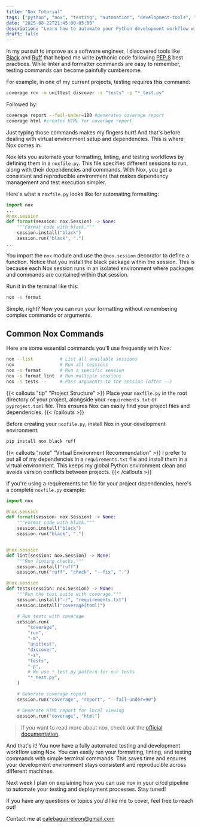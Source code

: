 ```yaml
---
title: "Nox Tutorial"
tags: ["python", "nox", "testing", "automation", "development-tools", "tutorial", "workflow-automation"]
date: "2025-08-22T21:45:00-05:00"
description: "Learn how to automate your Python development workflow with Nox. Stop typing complex testing commands and create reproducible environments for formatting, linting, and testing with simple noxfile.py configurations."
draft: false
---
```


In my pursuit to improve as a software engineer, I discovered tools like [Black](https://black.readthedocs.io/en/stable/) and [Ruff](https://docs.astral.sh/ruff/) that helped me write pythonic code following [PEP 8](https://peps.python.org/pep-0008/) best practices. While linter and formatter commands are easy to remember, testing commands can become painfully cumbersome.

For example, in one of my current projects, testing requires this command:
```bash
coverage run -m unittest discover -s "tests" -p "*_test.py"
```
Followed by:
```bash
coverage report --fail-under=100 #generates coverage report
coverage html #creates HTML for coverage report
```
Just typing those commands makes my fingers hurt! And that's before dealing with virtual environment setup and dependencies. This is where Nox comes in.

Nox lets you automate your formatting, linting, and testing workflows by defining them in a `noxfile.py`. This file specifies different sessions to run, along with their dependencies and commands. With Nox, you get a consistent and reproducible environment that makes dependency management and test execution simpler.

Here's what a `noxfile.py` looks like for automating formatting:

```python
import nox
...
@nox.session
def format(session: nox.Session) -> None:
    """Format code with black."""
    session.install("black")
    session.run("black", ".")
...
```

You import the `nox` module and use the `@nox.session` decorator to define a function. Notice that you install the black package within the session. This is because each Nox session runs in an isolated environment where packages and commands are contained within that session.


Run it in the terminal like this:

```bash
nox -s format
```

Simple, right? Now you can run your formatting without remembering complex commands or arguments.

## Common Nox Commands

Here are some essential commands you'll use frequently with Nox:

```bash
nox --list          # List all available sessions
nox                 # Run all sessions
nox -s format       # Run a specific session
nox -s format lint  # Run multiple sessions
nox -s tests --     # Pass arguments to the session (after --)
```

{{< callouts "tip" "Project Structure" >}}
Place your `noxfile.py` in the root directory of your project, alongside your `requirements.txt` or `pyproject.toml` file. This ensures Nox can easily find your project files and dependencies.
{{< /callouts >}}

Before creating your `noxfile.py`, install Nox in your development environment:

```bash
pip install nox black ruff
```

{{< callouts "note" "Virtual Environment Recommendation" >}}
I prefer to put all of my dependencies in a `requirements.txt` file and install them in a virtual environment. This keeps my global Python environment clean and avoids version conflicts between projects.
{{< /callouts >}}

If you're using a requirements.txt file for your project dependencies, here's a complete `noxfile.py` example:

```python
import nox

@nox.session
def format(session: nox.Session) -> None:
    """Format code with black."""
    session.install("black")
    session.run("black", ".")


@nox.session
def lint(session: nox.Session) -> None:
    """Run linting checks."""
    session.install("ruff")
    session.run("ruff", "check", "--fix", ".")

@nox.session
def tests(session: nox.Session) -> None:
    """Run the test suite with coverage."""
    session.install("-r", "requirements.txt")
    session.install("coverage[toml]")

    # Run tests with coverage
    session.run(
        "coverage",
        "run",
        "-m",
        "unittest",
        "discover",
        "-s",
        "tests",
        "-p",
        # We use *_test.py pattern for our tests
        "*_test.py",
    )

    # Generate coverage report
    session.run("coverage", "report", "--fail-under=90")

    # Generate HTML report for local viewing
    session.run("coverage", "html")
```

> If you want to read more about nox, check out the [official documentation](https://nox.thea.codes/en/stable/).

And that's it! You now have a fully automated testing and development workflow using Nox. You can easily run your formatting, linting, and testing commands with simple terminal commands. This saves time and ensures your development environment stays consistent and reproducible across different machines.

Next week I plan on explaining how you can use nox in your ci/cd pipeline to automate your testing and deployment processes. Stay tuned!

If you have any questions or topics you'd like me to cover, feel free to reach out!

Contact me at [calebaguirreleon@gmail.com](mailto:calebaguirreleon+blog.questions@gmail.com?subject=Question%20about%20Concept&body=Hi%20Caleb%2C%0A%0AI%20read%20your%20Nox%20tutorial%20and%20had%20a%20question%3A%0A%0A%5BYour%20question%20here%5D%0A%0AThanks%21)